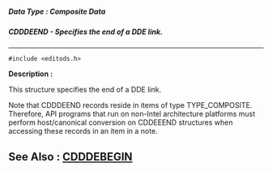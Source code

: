 ##### Data Type : Composite Data
##### CDDDEEND - Specifies the end of a DDE link.
---
```
#include <editods.h>
```
**Description :**

This structure specifies the end of a DDE link.

Note that CDDDEEND records reside in items of type TYPE_COMPOSITE. Therefore, 
API programs that run on non-Intel architecture platforms must perform 
host/canonical conversion on CDDEEEND structures when accessing these records 
in an item in a note.

**See Also :**
[CDDDEBEGIN](/reference/Data/CDDDEBEGIN)
---
